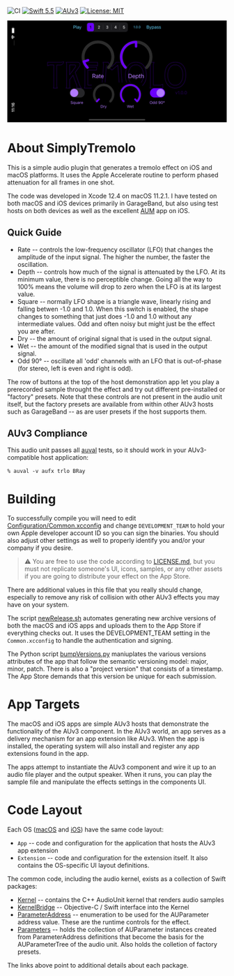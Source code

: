 ![CI](https://github.com/bradhowes/SimplyTremolo/workflows/CI/badge.svg?branch=main)
[![Swift 5.5](https://img.shields.io/badge/Swift-5.5-orange.svg?style=flat)](https://swift.org)
[![AUv3](https://img.shields.io/badge/AUv3-green.svg)](https://developer.apple.com/documentation/audiotoolbox/audio_unit_v3_plug-ins)
[![License: MIT](https://img.shields.io/badge/License-MIT-A31F34.svg)](https://opensource.org/licenses/MIT)

![](image.png)

# About SimplyTremolo

This is a simple audio plugin that generates a tremolo effect on iOS and macOS platforms. It uses the Apple 
Accelerate routine to perform phased attenuation for all frames in one shot.

The code was developed in Xcode 12.4 on macOS 11.2.1. I have tested on both macOS and iOS devices primarily in
GarageBand, but also using test hosts on both devices as well as the excellent
[AUM](https://apps.apple.com/us/app/aum-audio-mixer/id1055636344) app on iOS.

## Quick Guide

* Rate -- controls the low-frequency oscillator (LFO) that changes the amplitude of the input signal. The higher
  the number, the faster the oscillation.
* Depth -- controls how much of the signal is attenuated by the LFO. At its minimum value, there is no
  perceptible change. Going all the way to 100% means the volume will drop to zero when the LFO is at its
  largest value.
* Square -- normally LFO shape is a triangle wave, linearly rising and falling betwen -1.0 and 1.0. When this
  switch is enabled, the shape changes to something that just does -1.0 and 1.0 without any intermediate values.
  Odd and often noisy but might just be the effect you are after.
* Dry -- the amount of original signal that is used in the output signal.
* Wet -- the amount of the modified signal that is used in the output signal.
* Odd 90° -- oscillate all 'odd' channels with an LFO that is out-of-phase (for stereo, left is even and right
  is odd).

The row of buttons at the top of the host demonstration app let you play a prerecorded sample throught the
effect and try out different pre-installed or "factory" presets. Note that these controls are not present in the
audio unit itself, but the factory presets are available from within other AUv3 hosts such as GarageBand -- as
are user presets if the host supports them.

## AUv3 Compliance

This audio unit passes all
[auval](https://developer.apple.com/library/archive/documentation/MusicAudio/Conceptual/AudioUnitProgrammingGuide/AudioUnitDevelopmentFundamentals/AudioUnitDevelopmentFundamentals.html)
tests, so it should work in your AUv3-compatible host application:

```
% auval -v aufx trlo BRay
```

# Building

To successfully compile you will need to edit [Configuration/Common.xcconfig](Configuration/Common.xcconfig) and
change `DEVELOPMENT_TEAM` to hold your own Apple developer account ID so you can sign the binaries. You should
also adjust other settings as well to properly identify you and/or your company if you desire.

> :warning: You are free to use the code according to [LICENSE.md](LICENSE.md), but you must not replicate
> someone's UI, icons, samples, or any other assets if you are going to distribute your effect on the App Store.

There are additional values in this file that you really should change, especially to remove any risk of
collision with other AUv3 effects you may have on your system.

The script [newRelease.sh](scripts/newRelease.sh) automates generating new archive versions of both the macOS and iOS
apps and uploads them to the App Store if everything checks out. It uses the DEVELOPMENT_TEAM setting in the
`Common.xcconfig` to handle the authentication and signing.

The Python script [bumpVersions.py](scripts/bumpVersions.py) maniuplates the various versions attributes of the app
that follow the semantic versioning model: major, minor, patch. There is also a "project version" that consists of a
timestamp. The App Store demands that this version be unique for each submission.

# App Targets

The macOS and iOS apps are simple AUv3 hosts that demonstrate the functionality of the AUv3 component. In the
AUv3 world, an app serves as a delivery mechanism for an app extension like AUv3. When the app is installed, the
operating system will also install and register any app extensions found in the app.

The apps attempt to instantiate the AUv3 component and wire it up to an audio file player and the output
speaker. When it runs, you can play the sample file and manipulate the effects settings in the components UI.

# Code Layout

Each OS ([macOS](macOS) and [iOS](iOS)) have the same code layout:

* `App` -- code and configuration for the application that hosts the AUv3 app extension
* `Extension` -- code and configuration for the extension itself. It also contains the OS-specific UI layout 
definitions.

The common code, including the audio kernel, exists as a collection of Swift packages:

- [Kernel](Packages/Sources/Kernel/README.md) -- contains the C++ AudioUnit kernel that renders audio samples
- [KernelBridge](Packages/Sources/KernelBridge/README.md) -- Objective-C / Swift interface into the Kernel
- [ParameterAddress](Packages/Sources/ParameterAddress/README.md) -- enumeration to be used for the AUParameter address 
value. These are the runtime controls for the effect.
- [Parameters](Packages/Sources/Parameters/README.md) -- holds the collection of AUParameter instances created from 
ParameterAddress definitions that become the basis for the AUParameterTree of the audio unit. Also holds the colletion 
of factory presets.

The links above point to additional details about each package.
